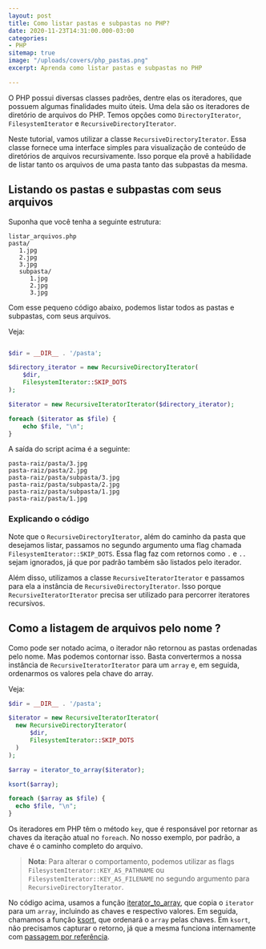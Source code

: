 ```yaml
---
layout: post
title: Como listar pastas e subpastas no PHP?
date: 2020-11-23T14:31:00.000-03:00
categories:
- PHP
sitemap: true
image: "/uploads/covers/php_pastas.png"
excerpt: Aprenda como listar pastas e subpastas no PHP

---
```

O PHP possui diversas classes padrões, dentre elas os iteradores, que possuem algumas finalidades muito úteis. Uma dela são os iteradores de diretório de arquivos do PHP. Temos opções como `DirectoryIterator`, `FilesystemIterator` e `RecursiveDirectoryIterator`.

Neste tutorial, vamos utilizar a classe `RecursiveDirectoryIterator`.  Essa classe fornece uma interface simples para visualização de conteúdo de diretórios de arquivos recursivamente. Isso porque ela provê a habilidade de listar tanto os arquivos de uma pasta tanto das subpastas da mesma.

## Listando os pastas e subpastas com seus arquivos

Suponha que você tenha a seguinte estrutura:

    listar_arquivos.php
    pasta/
       1.jpg
       2.jpg
       3.jpg
       subpasta/
          1.jpg
          2.jpg
          3.jpg

Com esse pequeno código abaixo, podemos listar todos as pastas e subpastas, com seus arquivos.

Veja:

```php

$dir = __DIR__ . '/pasta';

$directory_iterator = new RecursiveDirectoryIterator(
	$dir, 
    FilesystemIterator::SKIP_DOTS
);

$iterator = new RecursiveIteratorIterator($directory_iterator);

foreach ($iterator as $file) {
	echo $file, "\n";
}
```

A saída do script acima é a seguinte:

    pasta-raiz/pasta/3.jpg
    pasta-raiz/pasta/2.jpg
    pasta-raiz/pasta/subpasta/3.jpg
    pasta-raiz/pasta/subpasta/2.jpg
    pasta-raiz/pasta/subpasta/1.jpg
    pasta-raiz/pasta/1.jpg

### Explicando o código

Note que o `RecursiveDirectoryIterator`, além do caminho da pasta que desejamos listar, passamos no segundo argumento uma flag chamada `FilesystemIterator::SKIP_DOTS`. Essa flag faz com retornos como `.` e `..` sejam ignorados, já que por padrão também são listados pelo iterador.

Além disso, utilizamos a classe `RecursiveIteratorIterator` e passamos para ela a instância de `RecursiveDirectoryIterator`. Isso porque `RecursiveIteratorIterator` precisa ser utilizado para percorrer iteratores recursivos.

## Como a listagem de arquivos pelo nome ?

Como pode ser notado acima, o iterador não retornou as pastas ordenadas pelo nome. Mas podemos contornar isso. Basta convertermos a nossa instância de `RecursiveIteratorIterator` para um `array` e, em seguida, ordenarmos os valores pela chave do array.

Veja:

```php
$dir = __DIR__ . '/pasta';

$iterator = new RecursiveIteratorIterator(
  new RecursiveDirectoryIterator(
      $dir, 
      FilesystemIterator::SKIP_DOTS
  )
);

$array = iterator_to_array($iterator);

ksort($array);

foreach ($array as $file) {
  echo $file, "\n";
}
```

Os iteradores em PHP têm o método `key`, que é responsável por retornar as chaves da iteração atual no `foreach`. No nosso exemplo,  por padrão, a chave é o caminho completo do arquivo. 

> **Nota**: Para alterar o comportamento, podemos utilizar as flags `FilesystemIterator::KEY_AS_PATHNAME` ou `FilesystemIterator::KEY_AS_FILENAME` no segundo argumento para `RecursiveDirectoryIterator`.

No código acima, usamos a função [iterator_to_array](https://www.php.net/manual/pt_BR/function.iterator-to-array), que copia o `iterator` para um `array`, incluindo as chaves e respectivo valores. Em seguida, chamamos a função [ksort](https://www.php.net/manual/pt_BR/function.ksort), que ordenará o `array` pelas chaves. Em `ksort`, não precisamos capturar o retorno, já que a mesma funciona internamente com [passagem por referência](https://www.php.net/manual/pt_BR/language.references.pass.php).